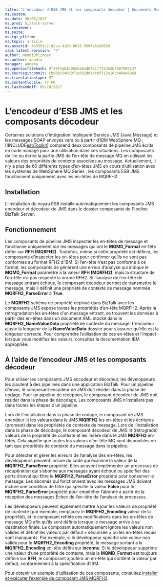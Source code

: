 ```yaml
---
title: "L’encodeur d’ESB JMS et les composants décodeur | Documents Microsoft"
ms.custom: 
ms.date: 06/08/2017
ms.prod: biztalk-server
ms.reviewer: 
ms.suite: 
ms.tgt_pltfrm: 
ms.topic: article
ms.assetid: 4e5591c2-d2ca-4168-8026-059fe51dd588
caps.latest.revision: "4"
author: MandiOhlinger
ms.author: mandia
manager: anneta
ms.openlocfilehash: 9f39f4ab1b0650a8ad6fa1ff35d62b4807995237
ms.sourcegitcommit: cb908c540d8f1a692d01dc8f313e16cb4b4e696d
ms.translationtype: MT
ms.contentlocale: fr-FR
ms.lasthandoff: 09/20/2017
---
```

# <a name="the-esb-jms-encoder-and-decoder-components"></a>L’encodeur d’ESB JMS et les composants décodeur
Certaines solutions d’intégration impliquent Service JMS (Java Message) et les messages SOAP envoyés vers ou à partir d’IBM WebSphere MQ ; [!INCLUDE[esbToolkit](../includes/esbtoolkit-md.md)] comprend deux composants de pipeline JMS écrits en code managé pour une utilisation dans ces situations. Les composants de lire ou écrire la partie JMS de l’en-tête de message MQ en utilisant les valeurs des propriétés de contexte associées au message. Actuellement, il n’y a plus de 60 différents types d’en-têtes JMS en cours d’utilisation avec les systèmes de WebSphere MQ Series ; les composants ESB JMS fonctionnent uniquement avec les en-têtes de MQRFH2.  
  
## <a name="installation"></a>Installation  
 L’installation du noyau ESB installe automatiquement les composants JMS encodeur et décodeur de JMS dans le dossier composants de Pipeline BizTalk Server.  
  
## <a name="how-it-works"></a>Fonctionnement  
 Les composants de pipeline JMS inspecter les en-têtes de message et fonctionne uniquement sur les messages qui ont le **MQMD_Format** en-tête défini sur **RFH (MQRFH2)**. Toutefois, même si cette propriété est définie, les composants d’inspecter les en-têtes pour confirmer qu’ils ne sont pas conformes au format RFH2 d’IBM. Si l’en-tête n’est pas conforme à ce format, les composants de génèrent une erreur d’analyse qui indique le **MQMD_Format** paramètre a la valeur **RFH (MQRFH2)**, mais la structure de l’en-tête n’a pas respecté la norme RFH2. Si l’analyse de l’en-tête de message entrant échoue, le composant décodeur permet de transmettre le message, mais il définit une propriété de contexte de message nommée **MQRFH2_ParseError** à **True**.  
  
 Le **MQRFH2** schéma de propriété déployé dans BizTalk avec les composants JMS expose toutes les propriétés d’en-tête MQRFH2. Après la rétrogradation les en-têtes d’un message entrant, se trouvent les données à partir des en-têtes dans un document XML stocké dans le **MQRFH2_NameValueData** propriété de contexte du message. L’encodeur ajuste la longueur de la **NameValueData** dossier pour s’assurer qu’elle est la longueur correcte. Pour comprendre l’utilisation de ces en-têtes et l’impact lorsque vous modifiez les valeurs, consultez la documentation IBM appropriée.  
  
## <a name="using-the-jms-encoder-and-decoder-components"></a>À l’aide de l’encodeur JMS et les composants décodeur  
 Pour utiliser les composants JMS encodeur et décodeur, les développeurs les ajoutent à des pipelines dans une application BizTalk. Pour un pipeline d’envoi, le composant encodeur de JMS doit résider dans la phase de codage. Pour un pipeline de réception, le composant décodeur de JMS doit résider dans la phase de décodage. Les composants JMS n’installera pas dans toutes les étapes d’un pipeline.  
  
 Lors de l’installation dans la phase de codage, le composant de JMS encodeur lit les valeurs dans le JMS **MQRFH2** les en-têtes et les écritures (promeut) dans les propriétés de contexte de message. Lors de l’installation dans la phase de décodage, le composant décodeur de JMS lit (rétrograde) valeurs de la propriété de contexte et les insère dans le JMS **MQRFH2** en-têtes. Cela signifie que toutes les valeurs d’en-tête MQ sont disponibles en tant que propriétés de contexte du message dans le pipeline.  
  
 Pour détecter et gérer les erreurs de l’analyse des en-têtes, les développeurs peuvent inclure du code qui examine la valeur de la **MQRFH2_ParseError** propriété. Elles peuvent implémenter un processus de récupération qui s’abonne aux messages ayant échoué ou spécifier des ports d’envoi qui filtre le **MQRFH2_ParseError** propriété pour conserver le message. Les abonnés qui fonctionnent avec les messages JMS doivent inclure une condition de filtre qui spécifie la valeur **False** pour le **MQRFH2_ParseError** propriété pour empêcher l’abonné à partir de la réception des messages Échec de l’en-tête de l’analyse de processus.  
  
 Les développeurs peuvent également mettre à jour les valeurs de propriété de contexte (par exemple, remplacez le **MQRFH2_Encoding** valeur de la propriété), et le composant reflète ces modifications dans les en-têtes de message MQ afin qu’ils sont définis lorsque le message arrive à sa destination finale. Le composant automatiquement ignore les valeurs non valides et définit les valeurs par défaut « sécurisée » où les en-têtes requis sont manquants. Par exemple, si le développeur spécifie une valeur non valide pour le **MQRFH2_Encoding** propriété, le message sortant a la **MQRFH2_Encoding** en-tête défini sur **inconnu**. Si le développeur supprime une valeur d’une propriété de contexte, mais la **MQMD_Format** est toujours définie sur **RFH**, le composant ajoutera un en-tête qui contient la valeur par défaut, conformément à la spécification d’IBM.  
  
 Pour obtenir un exemple d’utilisation de ces composants, consultez [installer et exécuter l’exemple de composant JMS MQRFH2](../esb-toolkit/installing-and-running-the-jms-mqrfh2-component-sample.md).